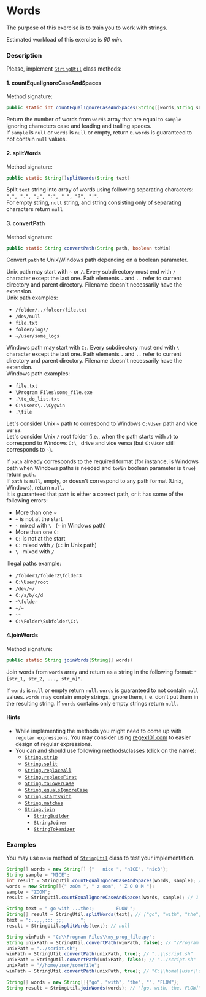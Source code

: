 # Words

The purpose of this exercise is to train you to work with strings.

Estimated workload of this exercise is _60 min_.

### Description

Please, implement [`StringUtil`](src/main/java/com/epam/rd/autotasks/words/StringUtil.java) class methods:

#### 1. countEqualIgnoreCaseAndSpaces

Method signature:

```java
public static int countEqualIgnoreCaseAndSpaces(String[]words,String sample)
```

Return the number of words from `words` array that are equal to `sample` ignoring characters case and leading and
trailing spaces.\
If `sample` is `null` or `words` is `null` or empty, return `0`. `words` is guaranteed to not contain `null` values.

#### 2. splitWords

Method signature:

```java
public static String[]splitWords(String text)
```

Split `text` string into array of words using following separating characters: `",", ".", ";", ":", " ", "?", "!"`.\
For empty string, `null` string, and string consisting only of separating characters return `null`

#### 3. convertPath

Method signature:

```java
public static String convertPath(String path, boolean toWin)
```

Convert `path` to Unix\Windows path depending on a boolean parameter.

Unix path may start with `~` or `/`. Every subdirectory must end with `/` character except the last one.
Path elements `.` and `..` refer to current directory and parent directory.
Filename doesn't necessarily have the extension.\
Unix path examples:

- `/folder/../folder/file.txt`
- `/dev/null`
- `file.txt`
- `folder/logs/`
- `~/user/some_logs`

Windows path may start with `C:`. Every subdirectory must end with `\ ` character except the last one.
Path elements `.` and `..` refer to current directory and parent directory.
Filename doesn't necessarily have the extension.\
Windows path examples:

- `file.txt`
- `\Program Files\some_file.exe`
- `.\to_do_list.txt`
- `C:\Users\..\Cygwin`
- `.\file`

Let's consider Unix `~` path to correspond to Windows `C:\User` path and vice versa.\
Let's consider Unix `/` root folder (i.e., when the path starts with `/`) to correspond to Windows `C:\ ` drive and vice
versa (but `C:\User` still corresponds to `~`).

If `path` already corresponds to the required format (for instance, is Windows path when Windows paths is needed and
`toWin` boolean parameter is `true`) return `path`.\
If `path` is `null`, empty, or doesn't correspond to any path format (Unix, Windows), return `null`.\
It is guaranteed that `path` is either a correct path, or it has some of the following errors:

- More than one `~`
- `~` is not at the start
- `~` mixed with `\ ` (`~` in Windows path)
- More than one `C:`
- `C:` is not at the start
- `C:` mixed with `/` (`C:` in Unix path)
- `\ ` mixed with `/`

Illegal paths example:

- `/folder1/folder2\folder3`
- `C:\User/root`
- `/dev/~/`
- `C:/a/b/c/d`
- `~\folder`
- `~/~`
- `~~`
- `C:\Folder\Subfolder\C:\ `

#### 4.joinWords

Method signature:

```java
public static String joinWords(String[] words)
```

Join words from `words` array and return as a string in the following format: `"[str_1, str_2, ..., str_n]"`.

If `words` is `null` or empty return `null`. `words` is guaranteed to not contain `null` values. `words` may contain
empty strings, ignore them, i. e. don't put them in the resulting string. If `words` contains only empty strings
return `null`.

#### Hints

- While implementing the methods you might need to come up with `regular expressions`. You may consider
  using [regex101.com](https://regex101.com/) to easier design of regular expressions.
- You can and should use following methods\classes (click on the name):
    - [`String.strip`](https://docs.oracle.com/en/java/javase/11/docs/api/java.base/java/lang/String.html#strip())
    - [`String.split`](https://docs.oracle.com/en/java/javase/11/docs/api/java.base/java/lang/String.html#split(java.lang.String))
    - [`String.replaceAll`](https://docs.oracle.com/en/java/javase/11/docs/api/java.base/java/lang/String.html#replaceAll(java.lang.String,java.lang.String))
    - [`String.replaceFirst`](https://docs.oracle.com/en/java/javase/11/docs/api/java.base/java/lang/String.html#replaceFirst(java.lang.String,java.lang.String))
    - [`String.toLowerCase`](https://docs.oracle.com/en/java/javase/11/docs/api/java.base/java/lang/String.html#toLowerCase())
    - [`String.equalsIgnoreCase`](https://docs.oracle.com/en/java/javase/11/docs/api/java.base/java/lang/String.html#equalsIgnoreCase(java.lang.String))
    - [`String.startsWith`](https://docs.oracle.com/en/java/javase/11/docs/api/java.base/java/lang/String.html#startsWith(java.lang.String))
    - [`String.matches`](https://docs.oracle.com/en/java/javase/11/docs/api/java.base/java/lang/String.html#matches(java.lang.String))
    - [`String.join`](https://docs.oracle.com/en/java/javase/11/docs/api/java.base/java/lang/String.html#join(java.lang.CharSequence,java.lang.CharSequence...))
        - [`StringBuilder`](https://docs.oracle.com/en/java/javase/11/docs/api/java.base/java/lang/StringBuilder.html)
        - [`StringJoiner`](https://docs.oracle.com/en/java/javase/11/docs/api/java.base/java/util/StringJoiner.html)
        - [`StringTokenizer`](https://docs.oracle.com/en/java/javase/11/docs/api/java.base/java/util/StringTokenizer.html)

### Examples

You may use `main` method of [`StringUtil`](src/main/java/com/epam/rd/autotasks/words/StringUtil.java)
class to test your implementation.

```java
String[] words = new String[] {"   nice ", "nICE", "nic3"};
String sample = "NICE";
int result = StringUtil.countEqualIgnoreCaseAndSpaces(words, sample); // 2
words = new String[]{" zoOm ", " z oom", " Z O O M "};
sample = "ZOOM";
result = StringUtil.countEqualIgnoreCaseAndSpaces(words, sample); // 1
```

```java
String text = " go with ...the:;        FLOW ";
String[] result = StringUtil.splitWords(text); // ["go", "with", "the", "FLOW"]
text = ":..,,,::: ;;;      ";
result = StringUtil.splitWords(text); // null
```

```java
String winPath = "C:\\Program Files\\my_prog_file.py";
String unixPath = StringUtil.convertPath(winPath, false); // "/Program Files/my_prog_file.py"
unixPath = "../script.sh";
winPath = StringUtil.convertPath(unixPath, true); // "..\\script.sh"
unixPath = StringUtil.convertPath(unixPath, false); // "../script.sh"
unixPath = "//home/user/somefile";
winPath = StringUtil.convertPath(unixPath, true); // "C:\\home\\user\\somefile"
```

```java
String[] words = new String[]{"go", "with", "the", "", "FLOW"};
String result = StringUtil.joinWords(words); // "[go, with, the, FLOW]"
```
